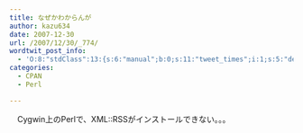 ```yaml
---
title: なぜかわからんが
author: kazu634
date: 2007-12-30
url: /2007/12/30/_774/
wordtwit_post_info:
  - 'O:8:"stdClass":13:{s:6:"manual";b:0;s:11:"tweet_times";i:1;s:5:"delay";i:0;s:7:"enabled";i:1;s:10:"separation";s:2:"60";s:7:"version";s:3:"3.7";s:14:"tweet_template";b:0;s:6:"status";i:2;s:6:"result";a:0:{}s:13:"tweet_counter";i:2;s:13:"tweet_log_ids";a:1:{i:0;i:3553;}s:9:"hash_tags";a:0:{}s:8:"accounts";a:1:{i:0;s:7:"kazu634";}}'
categories:
  - CPAN
  - Perl

---
```

<div class="section">
<p>
    　Cygwin上のPerlで、XML::RSSがインストールできない。。。
</p>
</div>